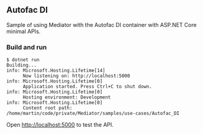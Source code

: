 ## Autofac DI

Sample of using Mediator with the Autofac DI container with ASP.NET Core minimal APIs.

### Build and run

```console
$ dotnet run
Building...
info: Microsoft.Hosting.Lifetime[14]
      Now listening on: http://localhost:5000
info: Microsoft.Hosting.Lifetime[0]
      Application started. Press Ctrl+C to shut down.
info: Microsoft.Hosting.Lifetime[0]
      Hosting environment: Development
info: Microsoft.Hosting.Lifetime[0]
      Content root path: /home/martin/code/private/Mediator/samples/use-cases/Autofac_DI
```

Open [http://localhost:5000](http://localhost:5000) to test the API.
